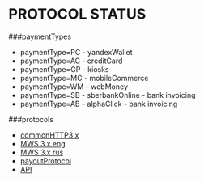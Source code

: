 # PROTOCOL STATUS

###paymentTypes 
* paymentType=PC - yandexWallet
* paymentType=AC - creditCard
* paymentType=GP - kiosks
* paymentType=MC - mobileCommerce
* paymentType=WM - webMoney
* paymentType=SB - sberbankOnline - bank invoicing
* paymentType=AB - alphaClick - bank invoicing

###protocols
* [commonHTTP3.x](https://github.com/aTastyCookie/YandexMoney/tree/master/Yandex.Kassa/documentation/protocol)
* [MWS 3.x eng](http://git.io/mK7FxQ)
* [MWS 3.x rus](http://git.io/QfEsTw)
* [payoutProtocol](https://github.com/aTastyCookie/YandexMoney/tree/master/Yandex.Money.Payout/documentation/protocol)
* [API](https://tech.yandex.ru/money/)
